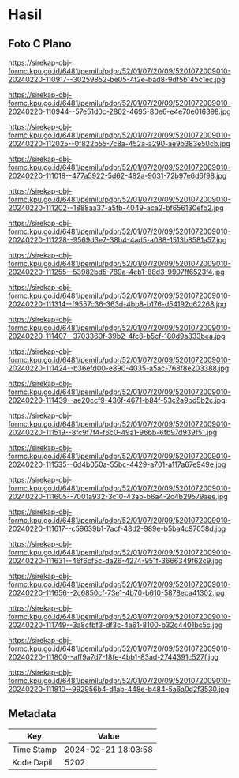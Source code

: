 # Hasil

## Foto C Plano

https://sirekap-obj-formc.kpu.go.id/6481/pemilu/pdpr/52/01/07/20/09/5201072009010-20240220-110917--30259852-be05-4f2e-bad8-9df5b145c1ec.jpg

https://sirekap-obj-formc.kpu.go.id/6481/pemilu/pdpr/52/01/07/20/09/5201072009010-20240220-110944--57e51d0c-2802-4695-80e6-e4e70e016398.jpg

https://sirekap-obj-formc.kpu.go.id/6481/pemilu/pdpr/52/01/07/20/09/5201072009010-20240220-112025--0f822b55-7c8a-452a-a290-ae9b383e50cb.jpg

https://sirekap-obj-formc.kpu.go.id/6481/pemilu/pdpr/52/01/07/20/09/5201072009010-20240220-111018--477a5922-5d62-482a-9031-72b97e6d6f98.jpg

https://sirekap-obj-formc.kpu.go.id/6481/pemilu/pdpr/52/01/07/20/09/5201072009010-20240220-111202--1888aa37-a5fb-4049-aca2-bf656130efb2.jpg

https://sirekap-obj-formc.kpu.go.id/6481/pemilu/pdpr/52/01/07/20/09/5201072009010-20240220-111228--9569d3e7-38b4-4ad5-a088-1513b8581a57.jpg

https://sirekap-obj-formc.kpu.go.id/6481/pemilu/pdpr/52/01/07/20/09/5201072009010-20240220-111255--53982bd5-789a-4eb1-88d3-9907ff6523f4.jpg

https://sirekap-obj-formc.kpu.go.id/6481/pemilu/pdpr/52/01/07/20/09/5201072009010-20240220-111314--f9557c36-363d-4bb8-b176-d54192d62268.jpg

https://sirekap-obj-formc.kpu.go.id/6481/pemilu/pdpr/52/01/07/20/09/5201072009010-20240220-111407--3703360f-39b2-4fc8-b5cf-180d9a833bea.jpg

https://sirekap-obj-formc.kpu.go.id/6481/pemilu/pdpr/52/01/07/20/09/5201072009010-20240220-111424--b36efd00-e890-4035-a5ac-768f8e203388.jpg

https://sirekap-obj-formc.kpu.go.id/6481/pemilu/pdpr/52/01/07/20/09/5201072009010-20240220-111439--ae20ccf9-436f-4671-b84f-53c2a9bd5b2c.jpg

https://sirekap-obj-formc.kpu.go.id/6481/pemilu/pdpr/52/01/07/20/09/5201072009010-20240220-111519--8fc9f7f4-f6c0-49a1-96bb-6fb97d939f51.jpg

https://sirekap-obj-formc.kpu.go.id/6481/pemilu/pdpr/52/01/07/20/09/5201072009010-20240220-111535--6d4b050a-55bc-4429-a701-a117a67e949e.jpg

https://sirekap-obj-formc.kpu.go.id/6481/pemilu/pdpr/52/01/07/20/09/5201072009010-20240220-111605--7001a932-3c10-43ab-b6a4-2c4b29579aee.jpg

https://sirekap-obj-formc.kpu.go.id/6481/pemilu/pdpr/52/01/07/20/09/5201072009010-20240220-111617--c59639b1-7acf-48d2-989e-b5ba4c97058d.jpg

https://sirekap-obj-formc.kpu.go.id/6481/pemilu/pdpr/52/01/07/20/09/5201072009010-20240220-111631--46f6cf5c-da26-4274-951f-3666349f62c9.jpg

https://sirekap-obj-formc.kpu.go.id/6481/pemilu/pdpr/52/01/07/20/09/5201072009010-20240220-111656--2c6850cf-73e1-4b70-b610-5878eca41302.jpg

https://sirekap-obj-formc.kpu.go.id/6481/pemilu/pdpr/52/01/07/20/09/5201072009010-20240220-111749--3a8cfbf3-df3c-4a61-8100-b32c4401bc5c.jpg

https://sirekap-obj-formc.kpu.go.id/6481/pemilu/pdpr/52/01/07/20/09/5201072009010-20240220-111800--aff9a7d7-18fe-4bb1-83ad-2744391c527f.jpg

https://sirekap-obj-formc.kpu.go.id/6481/pemilu/pdpr/52/01/07/20/09/5201072009010-20240220-111810--992956b4-d1ab-448e-b484-5a6a0d2f3530.jpg


## Metadata

| Key        | Value               |
| ---------- | ------------------- |
| Time Stamp | 2024-02-21 18:03:58 |
| Kode Dapil | 5202                |



